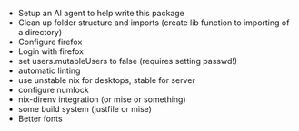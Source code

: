 * Setup an AI agent to help write this package
* Clean up folder structure and imports (create lib function to importing of a directory)
* Configure firefox
* Login with firefox
* set users.mutableUsers to false (requires setting passwd!)
* automatic linting
* use unstable nix for desktops, stable for server
* configure numlock
* nix-direnv integration (or mise or something)
* some build system (justfile or mise)
* Better fonts
